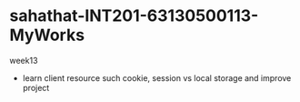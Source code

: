 # sahathat-INT201-63130500113-MyWorks
week13
- learn client resource such cookie, session vs local storage and improve project
